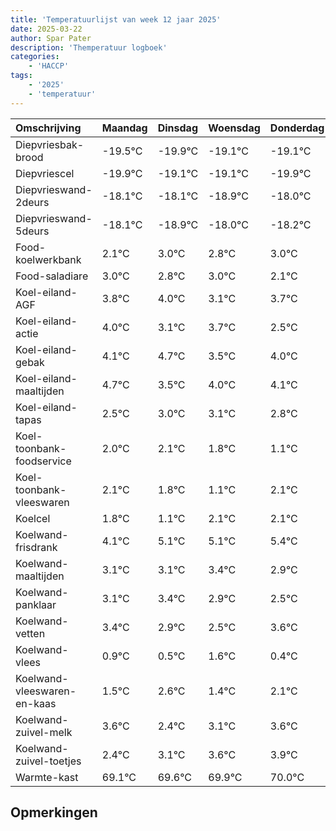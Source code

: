 ```yaml
---
title: 'Temperatuurlijst van week 12 jaar 2025'
date: 2025-03-22
author: Spar Pater
description: 'Themperatuur logboek'
categories:
    - 'HACCP'
tags:
    - '2025'
    - 'temperatuur'
---
```

|Omschrijving|Maandag|Dinsdag|Woensdag|Donderdag|Vrijdag|Zaterdag|Zondag|
|:---|:---|:---|:---|:---|:---|:---|:---|
|Diepvriesbak-brood|-19.5°C|-19.9°C|-19.1°C|-19.1°C|-19.9°C|-19.0°C| |
|Diepvriescel|-19.9°C|-19.1°C|-19.1°C|-19.9°C|-19.0°C|-19.2°C| |
|Diepvrieswand-2deurs|-18.1°C|-18.1°C|-18.9°C|-18.0°C|-18.2°C|-18.0°C| |
|Diepvrieswand-5deurs|-18.1°C|-18.9°C|-18.0°C|-18.2°C|-18.0°C|-18.9°C| |
|Food-koelwerkbank|2.1°C|3.0°C|2.8°C|3.0°C|2.1°C|2.7°C| |
|Food-saladiare|3.0°C|2.8°C|3.0°C|2.1°C|2.7°C|1.5°C| |
|Koel-eiland-AGF|3.8°C|4.0°C|3.1°C|3.7°C|2.5°C|3.0°C| |
|Koel-eiland-actie|4.0°C|3.1°C|3.7°C|2.5°C|3.0°C|3.1°C| |
|Koel-eiland-gebak|4.1°C|4.7°C|3.5°C|4.0°C|4.1°C|3.8°C| |
|Koel-eiland-maaltijden|4.7°C|3.5°C|4.0°C|4.1°C|3.8°C|3.1°C| |
|Koel-eiland-tapas|2.5°C|3.0°C|3.1°C|2.8°C|2.1°C|3.1°C| |
|Koel-toonbank-foodservice|2.0°C|2.1°C|1.8°C|1.1°C|2.1°C|2.1°C| |
|Koel-toonbank-vleeswaren|2.1°C|1.8°C|1.1°C|2.1°C|2.1°C|2.4°C| |
|Koelcel|1.8°C|1.1°C|2.1°C|2.1°C|2.4°C|1.9°C| |
|Koelwand-frisdrank|4.1°C|5.1°C|5.1°C|5.4°C|4.9°C|4.5°C| |
|Koelwand-maaltijden|3.1°C|3.1°C|3.4°C|2.9°C|2.5°C|3.6°C| |
|Koelwand-panklaar|3.1°C|3.4°C|2.9°C|2.5°C|3.6°C|2.4°C| |
|Koelwand-vetten|3.4°C|2.9°C|2.5°C|3.6°C|2.4°C|3.1°C| |
|Koelwand-vlees|0.9°C|0.5°C|1.6°C|0.4°C|1.1°C|1.6°C| |
|Koelwand-vleeswaren-en-kaas|1.5°C|2.6°C|1.4°C|2.1°C|2.6°C|2.9°C| |
|Koelwand-zuivel-melk|3.6°C|2.4°C|3.1°C|3.6°C|3.9°C|4.0°C| |
|Koelwand-zuivel-toetjes|2.4°C|3.1°C|3.6°C|3.9°C|4.0°C|3.9°C| |
|Warmte-kast|69.1°C|69.6°C|69.9°C|70.0°C|69.9°C|69.6°C| |

## Opmerkingen


